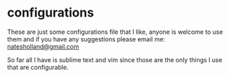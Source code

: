 configurations
==============

These are just some configurations file that I like, anyone is welcome to use them and if you have any suggestions please email me: natesholland@gmail.com

So far all I have is sublime text and vim since those are the only things I use that are configurable.
